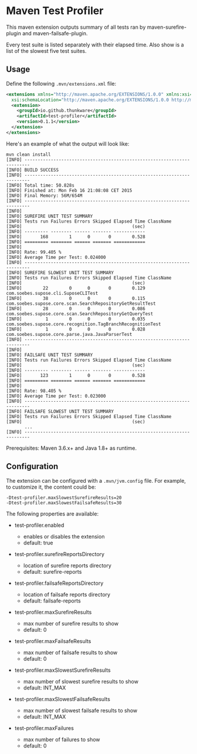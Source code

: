 # Maven Test Profiler

This maven extension outputs summary of all tests ran by
maven-surefire-plugin and maven-failsafe-plugin.

Every test suite is listed separately with their elapsed time.
Also show is a list of the slowest five test suites.

## Usage

Define the following `.mvn/extensions.xml` file:

``` xml
<extensions xmlns="http://maven.apache.org/EXTENSIONS/1.0.0" xmlns:xsi="http://www.w3.org/2001/XMLSchema-instance"
  xsi:schemaLocation="http://maven.apache.org/EXTENSIONS/1.0.0 http://maven.apache.org/xsd/core-extensions-1.0.0.xsd">
  <extension>
    <groupId>io.github.thunkware</groupId>
    <artifactId>test-profiler</artifactId>
    <version>0.1.1</version>
  </extension>
</extensions>
```

Here's an example of what the output will look like:

```
mvn clean install
[INFO] ------------------------------------------------------------------------
[INFO] BUILD SUCCESS
[INFO] ------------------------------------------------------------------------
[INFO] Total time: 50.828s
[INFO] Finished at: Mon Feb 16 21:08:08 CET 2015
[INFO] Final Memory: 56M/654M
[INFO] ------------------------------------------------------------------------
[INFO]
[INFO] SUREFIRE UNIT TEST SUMMARY
[INFO] Tests run Failures Errors Skipped Elapsed Time ClassName
[INFO]                                          (sec)
[INFO] --------- -------- ------ ------- ------------
[INFO]       168        1      0       0        0.528
[INFO] ========= ======== ====== ======= ============
[INFO]
[INFO] Rate: 99.405 %
[INFO] Average Time per Test: 0.024000
[INFO] ------------------------------------------------------------------------
[INFO] SUREFIRE SLOWEST UNIT TEST SUMMARY
[INFO] Tests run Failures Errors Skipped Elapsed Time ClassName
[INFO]                                          (sec)
[INFO]        22        0      0       0        0.129 com.soebes.supose.cli.SuposeCLITest
[INFO]        38        0      0       0        0.115 com.soebes.supose.core.scan.SearchRepositoryGetResultTest
[INFO]        28        0      0       0        0.086 com.soebes.supose.core.scan.SearchRepositoryGetQueryTest
[INFO]         1        0      0       0        0.035 com.soebes.supose.core.recognition.TagBranchRecognitionTest
[INFO]         1        0      0       0        0.028 com.soebes.supose.core.parse.java.JavaParserTest
[INFO] ------------------------------------------------------------------------
[INFO]
[INFO] FAILSAFE UNIT TEST SUMMARY
[INFO] Tests run Failures Errors Skipped Elapsed Time ClassName
[INFO]                                          (sec)
[INFO] --------- -------- ------ ------- ------------
[INFO]       123        1      0       0        0.528
[INFO] ========= ======== ====== ======= ============
[INFO]
[INFO] Rate: 98.405 %
[INFO] Average Time per Test: 0.023000
[INFO] ------------------------------------------------------------------------
[INFO] FAILSAFE SLOWEST UNIT TEST SUMMARY
[INFO] Tests run Failures Errors Skipped Elapsed Time ClassName
[INFO]                                          (sec)
       ...
[INFO] ------------------------------------------------------------------------
```

Prerequisites: Maven 3.6.x+ and Java 1.8+ as runtime.

## Configuration

The extension can be configured with a `.mvn/jvm.config` file. For example, to customize it, the content could be:

```
-Dtest-profiler.maxSlowestSurefireResults=20
-Dtest-profiler.maxSlowestFailsafeResults=30
```

The following properties are available:

- test-profiler.enabled
  - enables or disables the extension
  - default: true

- test-profiler.surefireReportsDirectory
  - location of surefire reports directory
  - default: surefire-reports

- test-profiler.failsafeReportsDirectory
  - location of failsafe reports directory
  - default: failsafe-reports

- test-profiler.maxSurefireResults
  - max number of surefire results to show
  - default: 0

- test-profiler.maxFailsafeResults
  - max number of failsafe results to show
  - default: 0

- test-profiler.maxSlowestSurefireResults
  - max number of slowest surefire results to show
  - default: INT_MAX

- test-profiler.maxSlowestFailsafeResults
  - max number of slowest failsafe results to show
  - default: INT_MAX

- test-profiler.maxFailures
  - max number of failures to show
  - default: 0
